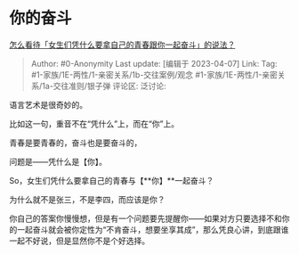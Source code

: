 # 你的奋斗
[怎么看待「女生们凭什么要拿自己的青春跟你一起奋斗」的说法？](https://www.zhihu.com/question/29820250/answer/2973267936)

> Author: #0-Anonymity
> Last update: [编辑于 2023-04-07]
> Link:
> Tag: #1-家族/1E-两性/1-亲密关系/1b-交往案例/观念 #1-家族/1E-两性/1-亲密关系/1a-交往准则/银子弹
> 评论区:
> 泛讨论:

语言艺术是很奇妙的。

比如这一句，重音不在“凭什么”上，而在“你”上。

青春是要青春的，奋斗也是要奋斗的，

问题是——凭什么是【你】。


So，女生们凭什么要拿自己的青春与【**你】**一起奋斗？

为什么就不是张三，不是李四，而应该是你？


你自己的答案你慢慢想，但是有一个问题要先提醒你——如果对方只要选择不和你的一起奋斗就会被你定性为“不肯奋斗，想要坐享其成”，那么凭良心讲，到底跟谁一起不好说，但是显然你不是个好选择。
